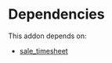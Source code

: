# Dependencies

This addon depends on:

- [sale_timesheet](../../odoo-bringout-oca-ocb-sale_timesheet)
